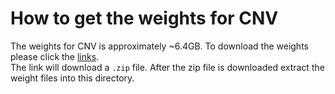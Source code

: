 # How to get the weights for CNV
The weights for CNV is approximately ~6.4GB. To download the weights please click the [links]().  
The link will download a ```.zip``` file. After the zip file is downloaded extract the weight files into this directory.
